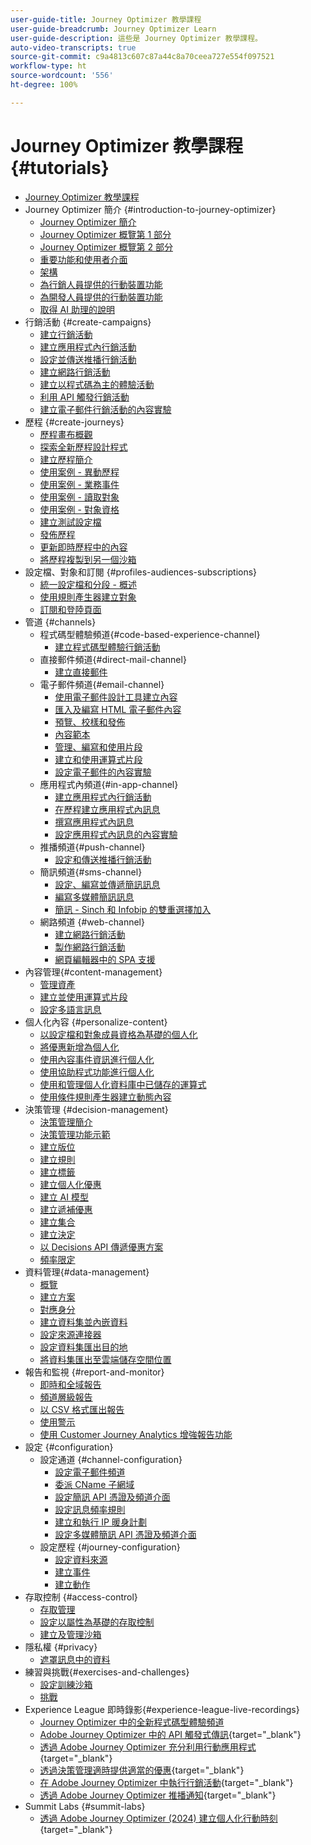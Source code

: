 ```yaml
---
user-guide-title: Journey Optimizer 教學課程
user-guide-breadcrumb: Journey Optimizer Learn
user-guide-description: 這些是 Journey Optimizer 教學課程。
auto-video-transcripts: true
source-git-commit: c9a4813c607c87a44c8a70ceea727e554f097521
workflow-type: ht
source-wordcount: '556'
ht-degree: 100%

---
```



# Journey Optimizer 教學課程 {#tutorials}

+ [Journey Optimizer 教學課程](/help/_ajo-main/overview.md)
+ Journey Optimizer 簡介 {#introduction-to-journey-optimizer}
   + [Journey Optimizer 簡介](/help/introduction/introduction.md)
   + [Journey Optimizer 概覽第 1 部分](/help/introduction/journey-optimizer-overview-part-1.md)
   + [Journey Optimizer 概覽第 2 部分](/help/introduction/journey-optimizer-overview-part-2.md)
   + [重要功能和使用者介面](/help/introduction/key-capabilities-and-user-interface.md)
   + [架構](/help/introduction/architecture.md)
   + [為行銷人員提供的行動裝置功能](/help/channels/mobile-capabilities.md)
   + [為開發人員提供的行動裝置功能](/help/channels/mobile-capabilities-for-developers.md)
   + [取得 AI 助理的說明](/help/ai-assistant.md)
+ 行銷活動 {#create-campaigns}
   + [建立行銷活動](/help/create-campaigns/create-a-campaign.md)
   + [建立應用程式內行銷活動](/help/create-campaigns/in-app.md)
   + [設定並傳送推播行銷活動](/help/create-campaigns/push-campaign.md)
   + [建立網路行銷活動](/help/create-campaigns/web-campaign.md)
   + [建立以程式碼為主的體驗活動](https://experienceleague.adobe.com/zh-hant/docs/journey-optimizer-learn/tutorials/channels/code-based-experience-channel/create-a-code-based-experience-campaign)
   + [利用 API 觸發行銷活動](/help/create-campaigns/api-triggered-campaigns.md)
   + [建立電子郵件行銷活動的內容實驗](/help/create-campaigns/content-experiments.md)
+ 歷程 {#create-journeys}
   + [歷程畫布概觀](/help/create-journeys/overview-over-the-journey-canvas.md)
   + [探索全新歷程設計程式](/help/create-journeys/new-journey-designer.md)
   + [建立歷程簡介](/help/create-journeys/introduction-to-building-a-journey.md)
   + [使用案例 - 異動歷程](/help/create-journeys/use-case-transactional-journey.md)
   + [使用案例 - 業務事件](/help/create-journeys/use-case-business-event.md)
   + [使用案例 - 讀取對象](/help/create-journeys/use-case-read-audience.md)
   + [使用案例 - 對象資格](/help/create-journeys/use-case-audience-qualification.md)
   + [建立測試設定檔](/help/create-journeys/test-a-journey.md)
   + [發佈歷程](/help/create-journeys/publish-a-journey.md)
   + [更新即時歷程中的內容](/help/create-journeys/update-content-in-live-journey.md)
   + [將歷程複製到另一個沙箱](/help/create-journeys/copy-a-journey.md)
+ 設定檔、對象和訂閱 {#profiles-audiences-subscriptions}
   + [統一設定檔和分段 - 概述](/help/profiles-audiences-subscriptions/unified-profile-and-segmentation-overview.md)
   + [使用規則產生器建立對象](/help/profiles-audiences-subscriptions/create-audiences-using-the-rule-builder.md)
   + [訂閱和登陸頁面](/help/subscriptions-and-landing-pages.md)
+ 管道 {#channels}
   + 程式碼型體驗頻道{#code-based-experience-channel}
      + [建立程式碼型體驗行銷活動](/help/channels/create-a-code-based-experience-campaign.md)
   + 直接郵件頻道{#direct-mail-channel}
      + [建立直接郵件](/help/channels/direct-mail.md)
   + 電子郵件頻道{#email-channel}
      + [使用電子郵件設計工具建立內容](/help/channels/create-content-with-the-email-designer.md)
      + [匯入及編寫 HTML 電子郵件內容](/help/channels/import-and-author-html-email-content.md)
      + [預覽、校樣和發佈](/help/channels/preview-proof-and-publish.md)
      + [內容範本](/help/channels/content-templates.md)
      + [管理、編寫和使用片段](/help/content-management/manage-author-use-fragments.md)
      + [建立和使用運算式片段](/help/content-management/expression-fragments.md)
      + [設定電子郵件的內容實驗](/help/experimentation/content-experiments-for-emails.md)
   + 應用程式內頻道{#in-app-channel}
      + [建立應用程式內行銷活動](/help/channels/create-an-in-app-campaign.md)
      + [在歷程建立應用程式內訊息](/help/channels/create-an-in-app-message-in-a-journey.md)
      + [撰寫應用程式內訊息](/help/channels/author-in-app-messages.md)
      + [設定應用程式內訊息的內容實驗](/help/experimentation/content-experiments-for-in-app-messages.md)
   + 推播頻道{#push-channel}
      + [設定和傳送推播行銷活動](/help/channels/create-a-push-campaign.md)
   + 簡訊頻道{#sms-channel}
      + [設定、編寫並傳遞簡訊訊息](/help/channels/author-sms-messages.md)
      + [編寫多媒體簡訊訊息](/help/channels/author-mms.md)
      + [簡訊 - Sinch 和 Infobip 的雙重選擇加入](/help/channels/sms-double-opt-in.md)
   + 網路頻道 {#web-channel}
      + [建立網路行銷活動](/help/channels/create-a-web-campaign.md)
      + [製作網路行銷活動](/help/channels/author-a-web-campaign.md)
      + [網頁編輯器中的 SPA 支援](/help/channels/singel-page-application-support.md)
+ 內容管理{#content-management}
   + [管理資產](/help/assets-essentials-overview.md)
   + [建立並使用運算式片段](https://experienceleague.adobe.com/zh-hant/docs/journey-optimizer-learn/tutorials/channels/email-channel/expression-fragments)
   + [設定多語言訊息](/help/content-management/set-up-multilingual-messages.md)
+ 個人化內容 {#personalize-content}
   + [以設定檔和對象成員資格為基礎的個人化](/help/personalize-content/profile-and-audience-membership-based-personalization.md)
   + [將優惠新增為個人化](/help/personalize-content/add-offer-decisioning-to-messages.md)
   + [使用內容事件資訊進行個人化](/help/personalize-content/use-contextual-event-information-for-personalization.md)
   + [使用協助程式功能進行個人化](/help/personalize-content/use-helper-functions-for-personalization.md)
   + [使用和管理個人化資料庫中已儲存的運算式](/help/personalize-content/use-and-manage-saved-expressions-in-personalization-library.md)
   + [使用條件規則產生器建立動態內容](/help/personalize-content/create-dynamic-content.md)
+ 決策管理 {#decision-management}
   + [決策管理簡介](/help/decision-management/introduction-to-decision-management.md)
   + [決策管理功能示範](/help/decision-management/demo-of-decision-management-capabilities.md)
   + [建立版位](/help/decision-management/create-placements.md)
   + [建立規則](/help/decision-management/create-rules.md)
   + [建立標籤](/help/decision-management/create-tags.md)
   + [建立個人化優惠](/help/decision-management/create-personalized-offers.md)
   + [建立 AI 模型](/help/decision-management/create-ai-models.md)
   + [建立遞補優惠](/help/decision-management/create-fallback-offers.md)
   + [建立集合](/help/decision-management/create-collections.md)
   + [建立決定](/help/decision-management/create-decisions.md)
   + [以 Decisions API 傳遞優惠方案](/help/decision-management/deliver-offers-with-the-decisions-api.md)
   + [頻率限定](/help/decision-management/frequency-capping.md)
+ 資料管理{#data-management}
   + [概覽](/help/data-management/set-up-data-overview.md)
   + [建立方案](/help/data-management/create-schema.md)
   + [對應身分](/help/data-management/map-identities.md)
   + [建立資料集並內嵌資料](/help/data-management/create-datasets-and-ingest-data.md)
   + [設定來源連接器](/help/data-management/configure-source-connectors.md)
   + [設定資料集匯出目的地](/help/data-management/configure-dataset-export-destination.md)
   + [將資料集匯出至雲端儲存空間位置](/help/data-management/export-datasets.md)
+ 報告和監視 {#report-and-monitor}
   + [即時和全域報告](/help/report-and-monitor/live-and-global-reports.md)
   + [頻道層級報告](/help/report-and-monitor/channel-level-reports.md)
   + [以 CSV 格式匯出報告](/help/report-and-monitor/export-reports-in-csv-format.md)
   + [使用警示](/help/administration/alerts.md)
   + [使用 Customer Journey Analytics 增強報告功能](/help/report-and-monitor/enhanced-reporting-with-customer-journey-analytics.md)
+ 設定 {#configuration}
   + 設定通道 {#channel-configuration}
      + [設定電子郵件頻道](/help/set-up-channels/set-up-email-channel.md)
      + [委派 CName 子網域](/help/set-up-channels/delegate-cname-subdomains.md)
      + [設定簡訊 API 憑證及頻道介面](/help/set-up-channels/set-up-sms-channel.md)
      + [設定訊息頻率規則](/help/administration/configure-frequency-rules.md)
      + [建立和執行 IP 暖身計劃](/help/administration/create-and-execute-an-ip-warmup-plan.md)
      + [設定多媒體簡訊 API 憑證及頻道介面](/help/set-up-channels/configure-mms-api-credentials-and-channel-surfaces.md)
   + 設定歷程 {#journey-configuration}
      + [設定資料來源](/help/set-up-journeys/configure-data-sources.md)
      + [建立事件](/help/set-up-journeys/create-events.md)
      + [建立動作](/help/set-up-journeys/create-actions.md)
+ 存取控制 {#access-control}
   + [存取管理](/help/set-up-access/access-management.md)
   + [設定以屬性為基礎的存取控制](/help/administration/attribute-based-access-control.md)
   + [建立及管理沙箱](/help/set-up-access/create-and-manage-sandboxes.md)
+ 隱私權 {#privacy}
   + [遮罩訊息中的資料](/help/privacy/mask-data-in-messages.md)
+ 練習與挑戰{#exercises-and-challenges}
   + [設定訓練沙箱](https://experienceleague.adobe.com/docs/journey-optimizer-learn/configure-a-training-sandbox/introduction-and-prerequisites.html?lang=zh-Hant)
   + [挑戰](https://experienceleague.adobe.com/docs/journey-optimizer-learn/challenges/introduction-and-prerequisites.html?lang=zh-Hant)
+ Experience League 即時錄影{#experience-league-live-recordings}
   + [Journey Optimizer 中的全新程式碼型體驗頻道](https://experienceleague.adobe.com/zh-hant/docs/events/experience-league-live-recordings/episodes/exl-live-episode-04-24-24)
   + [Adobe Journey Optimizer 中的 API 觸發式傳訊](https://experienceleague.adobe.com/docs/events/experience-league-live-recordings/episodes/exl-live-episode-8-23-23.html?lang=zh-Hant){target="_blank"}
   + [透過 Adobe Journey Optimizer 充分利用行動應用程式](https://experienceleague.adobe.com/docs/events/experience-league-live-recordings/episodes/exl-live-episode-5-24-23.html?lang=zh-Hant){target="_blank"}
   + [透過決策管理適時提供適當的優惠](https://experienceleague.adobe.com/docs/events/experience-league-live-recordings/episodes/exl-live-episode-10-25-22.html?lang=zh-Hant){target="_blank"}
   + [在 Adobe Journey Optimizer 中執行行銷活動](https://experienceleague.adobe.com/docs/events/experience-league-live-recordings/episodes/exl-live-episode-09-22-22.html?lang=zh-Hant){target="_blank"}
   + [透過 Adobe Journey Optimizer 推播通知](https://experienceleague.adobe.com/docs/events/experience-league-live-recordings/episodes/exl-live-episode-05-12-22.html?lang=zh-Hant){target="_blank"}
+ Summit Labs {#summit-labs}
   + [透過 Adobe Journey Optimizer (2024) 建立個人化行動時刻](https://experienceleague.adobe.com/zh-hant/docs/journey-optimizer-learn/summit-labs/lab-overview){target="_blank"}
